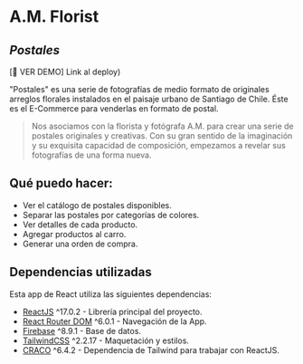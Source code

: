 # A.M. Florist
## _Postales_

[︎🔗 VER DEMO] Link al deploy)

"Postales" es una serie de fotografías de medio formato de originales arreglos florales instalados en el paisaje urbano de Santiago de Chile. Éste es el E-Commerce para venderlas en formato de postal.


>Nos asociamos con la florista y fotógrafa A.M. para crear una serie de postales originales y creativas. Con su gran sentido de la imaginación y su exquisita capacidad de composición, empezamos a revelar sus fotografías de una forma nueva.


## Qué puedo hacer:

- Ver el catálogo de postales disponibles.
- Separar las postales por categorías de colores.
- Ver detalles de cada producto.
- Agregar productos al carro.
- Generar una orden de compra.


## Dependencias utilizadas

Esta app de React utiliza las siguientes dependencias:

- [ReactJS](https://es.reactjs.org/) ^17.0.2 - Librería principal del proyecto.
- [React Router DOM](https://reactrouter.com/docs/en/v6/getting-started/overview) ^6.0.1 - Navegación de la App.
- [Firebase](https://firebase.google.com/) ^8.9.1 - Base de datos.
- [TailwindCSS](https://tailwindcss.com/) ^2.2.17 - Maquetación y estilos.
- [CRACO](https://tailwindcss.com/docs/guides/create-react-app) ^6.4.2 - Dependencia de Tailwind para trabajar con ReactJS.
